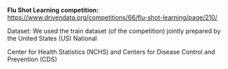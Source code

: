 <b>Flu Shot Learning competition: </b> https://www.drivendata.org/competitions/66/flu-shot-learning/page/210/

Dataset: We used the train dataset (of the competition) jointly prepared by the United States (US) National

Center for Health Statistics (NCHS) and Centers for Disease Control and Prevention (CDS)
